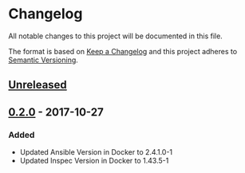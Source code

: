 # Changelog

All notable changes to this project will be documented in this file.

The format is based on [Keep a Changelog](http://keepachangelog.com/en/1.0.0/)
and this project adheres to [Semantic Versioning](http://semver.org/spec/v2.0.0.html).

## [Unreleased]

## [0.2.0] - 2017-10-27

### Added

- Updated Ansible Version in Docker to 2.4.1.0-1
- Updated Inspec Version in Docker to 1.43.5-1

[Unreleased]: https://github.com/joshuacherry/ansible-role-prometheus/compare/0.2.0...HEAD
[0.2.0]: https://github.com/joshuacherry/ansible-role-prometheus/compare/0.1.0...0.2.0